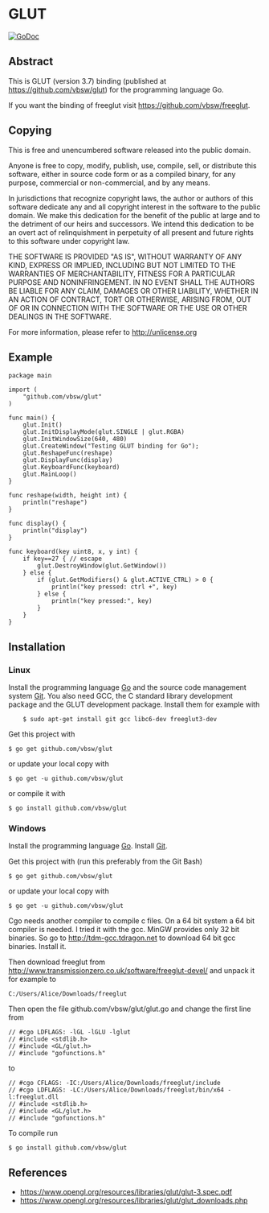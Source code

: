 # GLUT

[![GoDoc](https://godoc.org/github.com/vbsw/glut?status.svg)](https://godoc.org/github.com/vbsw/glut)

## Abstract
This is GLUT (version 3.7) binding (published at <https://github.com/vbsw/glut>)
for the programming language Go.

If you want the binding of freeglut visit <https://github.com/vbsw/freeglut>.

## Copying
This is free and unencumbered software released into the public domain.

Anyone is free to copy, modify, publish, use, compile, sell, or
distribute this software, either in source code form or as a compiled
binary, for any purpose, commercial or non-commercial, and by any
means.

In jurisdictions that recognize copyright laws, the author or authors
of this software dedicate any and all copyright interest in the
software to the public domain. We make this dedication for the benefit
of the public at large and to the detriment of our heirs and
successors. We intend this dedication to be an overt act of
relinquishment in perpetuity of all present and future rights to this
software under copyright law.

THE SOFTWARE IS PROVIDED "AS IS", WITHOUT WARRANTY OF ANY KIND,
EXPRESS OR IMPLIED, INCLUDING BUT NOT LIMITED TO THE WARRANTIES OF
MERCHANTABILITY, FITNESS FOR A PARTICULAR PURPOSE AND NONINFRINGEMENT.
IN NO EVENT SHALL THE AUTHORS BE LIABLE FOR ANY CLAIM, DAMAGES OR
OTHER LIABILITY, WHETHER IN AN ACTION OF CONTRACT, TORT OR OTHERWISE,
ARISING FROM, OUT OF OR IN CONNECTION WITH THE SOFTWARE OR THE USE OR
OTHER DEALINGS IN THE SOFTWARE.

For more information, please refer to <http://unlicense.org>

## Example

```golang
package main

import (
	"github.com/vbsw/glut"
)

func main() {
	glut.Init()
	glut.InitDisplayMode(glut.SINGLE | glut.RGBA)
	glut.InitWindowSize(640, 480)
	glut.CreateWindow("Testing GLUT binding for Go");
	glut.ReshapeFunc(reshape)
	glut.DisplayFunc(display)
	glut.KeyboardFunc(keyboard)
	glut.MainLoop()
}

func reshape(width, height int) {
	println("reshape")
}

func display() {
	println("display")
}

func keyboard(key uint8, x, y int) {
	if key==27 { // escape
		glut.DestroyWindow(glut.GetWindow())
	} else {
		if (glut.GetModifiers() & glut.ACTIVE_CTRL) > 0 {
			println("key pressed: ctrl +", key)
		} else {
			println("key pressed:", key)
		}
	}
}
```

## Installation

### Linux
Install the programming language [Go](https://golang.org/doc/install) and
the source code management system [Git](https://git-scm.com/book/en/v2/Getting-Started-Installing-Git).
You also need GCC, the C standard library development package and the GLUT development package. Install them for example with

        $ sudo apt-get install git gcc libc6-dev freeglut3-dev

Get this project with

	$ go get github.com/vbsw/glut

or update your local copy with

	$ go get -u github.com/vbsw/glut

or compile it with

	$ go install github.com/vbsw/glut

### Windows
Install the programming language [Go](https://golang.org/doc/install).
Install [Git](https://git-scm.com/book/en/v2/Getting-Started-Installing-Git).

Get this project with (run this preferably from the Git Bash)

	$ go get github.com/vbsw/glut

or update your local copy with

	$ go get -u github.com/vbsw/glut

Cgo needs another compiler to compile c files. On a 64 bit system a 64 bit compiler is needed. I tried it with the gcc. MinGW provides only 32 bit binaries. So go to <http://tdm-gcc.tdragon.net> to download 64 bit gcc binaries. Install it.

Then download freeglut from <http://www.transmissionzero.co.uk/software/freeglut-devel/> and unpack it for example to

	C:/Users/Alice/Downloads/freeglut

Then open the file github.com/vbsw/glut/glut.go and change the first line from

	// #cgo LDFLAGS: -lGL -lGLU -lglut
	// #include <stdlib.h>
	// #include <GL/glut.h>
	// #include "gofunctions.h"

to

	// #cgo CFLAGS: -IC:/Users/Alice/Downloads/freeglut/include
	// #cgo LDFLAGS: -LC:/Users/Alice/Downloads/freeglut/bin/x64 -l:freeglut.dll
	// #include <stdlib.h>
	// #include <GL/glut.h>
	// #include "gofunctions.h"

To compile run

	$ go install github.com/vbsw/glut

## References

- <https://www.opengl.org/resources/libraries/glut/glut-3.spec.pdf>
- <https://www.opengl.org/resources/libraries/glut/glut_downloads.php>

